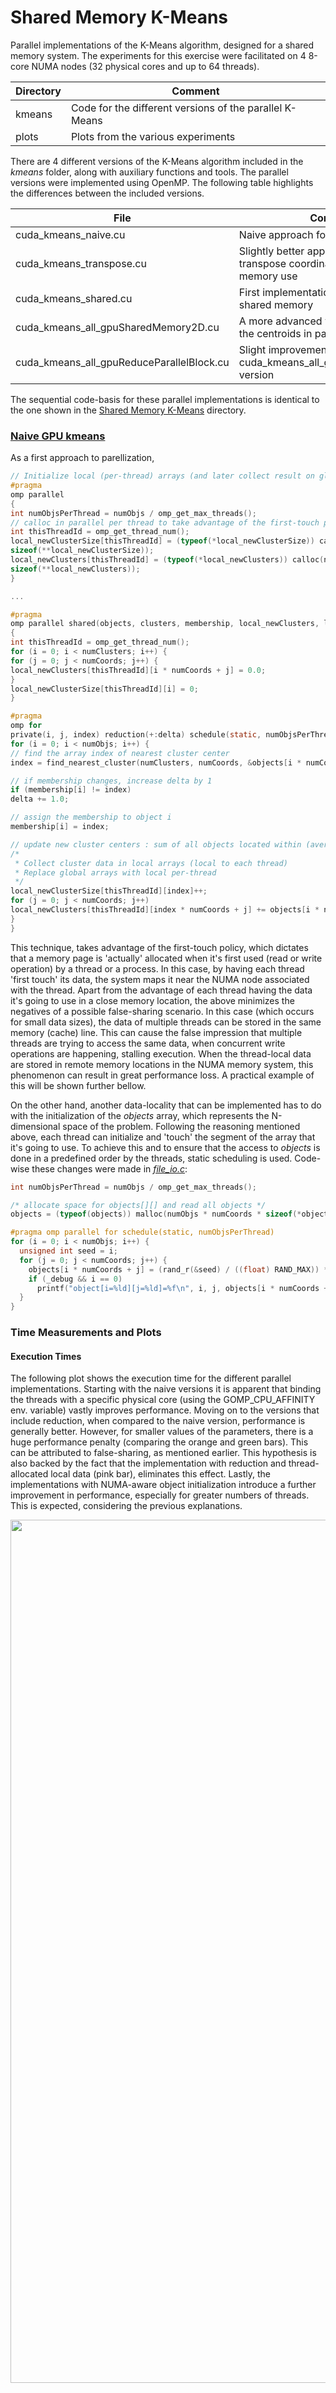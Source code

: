 # Shared Memory K-Means

Parallel implementations of the K-Means algorithm, designed for a shared memory system. The experiments for this
exercise were facilitated on 4 8-core NUMA nodes (32 physical cores and up to 64 threads).

| Directory | Comment                                                 |
|-----------|---------------------------------------------------------|
| kmeans    | Code for the different versions of the parallel K-Means |
| plots     | Plots from the various experiments                      |

There are 4 different versions of the K-Means algorithm included in the _kmeans_ folder, along with auxiliary functions
and
tools. The parallel versions were implemented using OpenMP.
The following table highlights the differences between the included versions.

| File                                      | Comment                                                                            |
|-------------------------------------------|------------------------------------------------------------------------------------|
| cuda_kmeans_naive.cu                      | Naive approach for GPU parallelization                                             |
| cuda_kmeans_transpose.cu                  | Slightly better approach using transpose coordinates for more efficient memory use |
| cuda_kmeans_shared.cu                     | First implementation using the GPU's shared memory                                 |
| cuda_kmeans_all_gpuSharedMemory2D.cu      | A more advanced version that updates the centroids in parallel with reduction      |
| cuda_kmeans_all_gpuReduceParallelBlock.cu | Slight improvement on the  cuda_kmeans_all_gpuSharedMemory2D version               |

The sequential code-basis for these parallel implementations is identical to the one shown
in the [Shared Memory K-Means](../Shared%20Memory%20K-Means/README.md) directory.

### [Naive GPU kmeans](kmeans/cuda_kmeans_naive.cu)

As a first approach to parellization, 

```c
// Initialize local (per-thread) arrays (and later collect result on global arrays)
#pragma
omp parallel
{
int numObjsPerThread = numObjs / omp_get_max_threads();
// calloc in parallel per thread to take advantage of the first-touch policy
int thisThreadId = omp_get_thread_num();
local_newClusterSize[thisThreadId] = (typeof(*local_newClusterSize)) calloc(numClusters,
sizeof(**local_newClusterSize));
local_newClusters[thisThreadId] = (typeof(*local_newClusters)) calloc(numClusters * numCoords,
sizeof(**local_newClusters));
}

...

#pragma
omp parallel shared(objects, clusters, membership, local_newClusters, local_newClusterSize)
{
int thisThreadId = omp_get_thread_num();
for (i = 0; i < numClusters; i++) {
for (j = 0; j < numCoords; j++) {
local_newClusters[thisThreadId][i * numCoords + j] = 0.0;
}
local_newClusterSize[thisThreadId][i] = 0;
}

#pragma
omp for
private(i, j, index) reduction(+:delta) schedule(static, numObjsPerThread)
for (i = 0; i < numObjs; i++) {
// find the array index of nearest cluster center
index = find_nearest_cluster(numClusters, numCoords, &objects[i * numCoords], clusters);

// if membership changes, increase delta by 1
if (membership[i] != index)
delta += 1.0;

// assign the membership to object i
membership[i] = index;

// update new cluster centers : sum of all objects located within (average will be performed later)
/*
 * Collect cluster data in local arrays (local to each thread)
 * Replace global arrays with local per-thread
 */
local_newClusterSize[thisThreadId][index]++;
for (j = 0; j < numCoords; j++)
local_newClusters[thisThreadId][index * numCoords + j] += objects[i * numCoords + j];
}
}
```

This technique, takes advantage of the first-touch policy, which dictates that a memory page is 'actually' allocated
when
it's first used (read or write operation) by a thread or a process. In this case, by having each thread 'first touch'
its data, the system maps it near the NUMA node associated with the thread. Apart from the advantage of each thread
having the data it's going to use in a close memory location, the above minimizes the negatives of a possible
false-sharing scenario. In this case (which occurs for small data sizes), the data of multiple threads can be stored
in the same memory (cache) line. This can cause the false impression that multiple threads are trying to access the
same data, when concurrent write operations are happening, stalling execution. When the thread-local data are stored
in remote memory locations in the NUMA memory system, this phenomenon can result in great performance loss. A practical
example of this will be shown further bellow.

On the other hand, another data-locality that can be implemented has to do with the initialization of the _objects_
array, which represents the N-dimensional space of the problem. Following the reasoning mentioned above, each thread can
initialize and 'touch' the segment of the array
that it's going to use. To achieve this and to ensure that the access to _objects_ is done in a predefined order by the
threads, static scheduling is used. Code-wise these changes were made in _[file_io.c](kmeans/file_io.c)_:

```c
int numObjsPerThread = numObjs / omp_get_max_threads();

/* allocate space for objects[][] and read all objects */
objects = (typeof(objects)) malloc(numObjs * numCoords * sizeof(*objects));

#pragma omp parallel for schedule(static, numObjsPerThread)
for (i = 0; i < numObjs; i++) {
  unsigned int seed = i;
  for (j = 0; j < numCoords; j++) {
    objects[i * numCoords + j] = (rand_r(&seed) / ((float) RAND_MAX)) * val_range;
    if (_debug && i == 0)
      printf("object[i=%ld][j=%ld]=%f\n", i, j, objects[i * numCoords + j]);
  }
}
```

### Time Measurements and Plots

#### Execution Times

The following plot shows the execution time for the different parallel implementations. Starting with the naive versions
it is apparent that binding the threads with a specific physical core (using the GOMP_CPU_AFFINITY env. variable) vastly
improves performance. Moving on to the versions that include reduction, when compared to the naive version, performance
is generally better. However, for smaller values of the parameters, there is a huge performance penalty (comparing the
orange and green bars). This can be attributed to false-sharing, as mentioned earlier. This hypothesis is also
backed by the fact that the implementation with reduction and thread-allocated local data (pink bar),
eliminates this effect. Lastly, the implementations with NUMA-aware object initialization introduce a further
improvement
in performance, especially for greater numbers of threads. This is expected, considering the previous explanations.

<img src="plots/allVersionsBars.png" width="1381">
